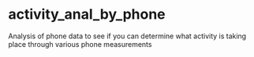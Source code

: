 activity_anal_by_phone
======================

Analysis of phone data to see if you can determine what activity is taking place through various phone measurements

